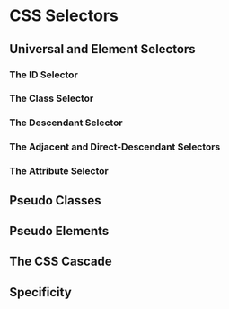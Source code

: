 # CSS Selectors

## Universal and Element Selectors

### The ID Selector

### The Class Selector

### The Descendant Selector

### The Adjacent and Direct-Descendant Selectors

### The Attribute Selector

## Pseudo Classes

## Pseudo Elements

## The CSS Cascade

## Specificity
